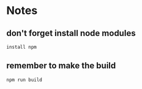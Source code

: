 # Notes
## don't forget install node modules
```
install npm
```
## remember to make the build 
```
npm run build
```
 